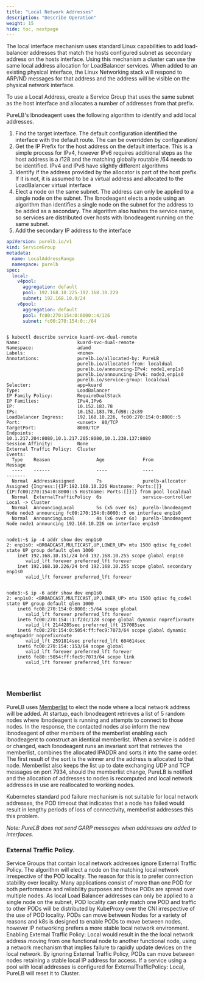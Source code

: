 ```yaml
---
title: "Local Network Addresses"
description: "Describe Operation"
weight: 15
hide: toc, nextpage
---
```

The local interface mechanism uses standard Linux capabilities to add load-balancer addresses that match the hosts configured subnet as secondary address on the hosts interface.  Using this mechanism a cluster can use the same local address allocation for LoadBalancer services.  When added to an existing physical interface, the Linux Networking stack will respond to ARP/ND messages for that address and the address will be visible on the physical network interface.  

To use a Local Address, create a Service Group that uses the same subnet as the host interface and allocates a number of addresses from that prefix.

PureLB's lbnodeagent uses the following algorithm to identify and add local addresses.

1.  Find the target interface.  The default configuration identified the interface with the default route.  The can be overridden by configuration/
2.  Get the IP Prefix for the host address on the default interface.  This is a simple process for IPv4, however IPv6 requires additional steps as the host address is a /128 and the matching globally routable /64 needs to be identified.  IPv4 and IPv6 have slightly different algorithms
3.  Identify if the address provided by the allocator is part of the host prefix.  If it is not, it is assumed to be a virtual address and allocated to the LoadBalancer virtual interface
4.  Elect a node on the same subnet.  The address can only be applied to a single node on the subnet.  The lbnodeagent elects a node using an algorithm than identifies a single node on the subnet for the address to be added as a secondary.  The algorithm also hashes the service name, so services are distributed over hosts with lbnodeagent running on the same subnet. 
5.  Add the secondary IP address to the interface

```yaml
apiVersion: purelb.io/v1
kind: ServiceGroup
metadata:
  name: LocalAddressRange
  namespace: purelb
spec:
  local:
    v4pool:
      aggregation: default
      pool: 192.168.10.225-192.168.10.229
      subnet: 192.168.10.0/24
    v6pool:
      aggregation: default
      pool: fc00:270:154:0:8000::4/126
      subnet: fc00:270:154:0::/64
```
```plaintext

$ kubectl describe service kuard-svc-dual-remote 
Name:                     kuard-svc-dual-remote
Namespace:                adamd
Labels:                   <none>
Annotations:              purelb.io/allocated-by: PureLB
                          purelb.io/allocated-from: localdual
                          purelb.io/announcing-IPv4: node1,enp1s0
                          purelb.io/announcing-IPv6: node3,enp1s0
                          purelb.io/service-group: localdual
Selector:                 app=kuard
Type:                     LoadBalancer
IP Family Policy:         RequireDualStack
IP Families:              IPv4,IPv6
IP:                       10.152.183.78
IPs:                      10.152.183.78,fd98::2c89
LoadBalancer Ingress:     192.168.10.226, fc00:270:154:0:8000::5
Port:                     <unset>  80/TCP
TargetPort:               8080/TCP
Endpoints:                10.1.217.204:8080,10.1.217.205:8080,10.1.238.137:8080
Session Affinity:         None
External Traffic Policy:  Cluster
Events:
  Type    Reason                 Age              From                Message
  ----    ------                 ----             ----                -------
  Normal  AddressAssigned        7s               purelb-allocator    Assigned {Ingress:[{IP:192.168.10.226 Hostname: Ports:[]} {IP:fc00:270:154:0:8000::5 Hostname: Ports:[]}]} from pool localdual
  Normal  ExternalTrafficPolicy  6s               service-controller  Local -> Cluster
  Normal  AnnouncingLocal        5s (x5 over 6s)  purelb-lbnodeagent  Node node3 announcing fc00:270:154:0:8000::5 on interface enp1s0
  Normal  AnnouncingLocal        4s (x6 over 6s)  purelb-lbnodeagent  Node node1 announcing 192.168.10.226 on interface enp1s0


node1:~$ ip -4 addr show dev enp1s0
2: enp1s0: <BROADCAST,MULTICAST,UP,LOWER_UP> mtu 1500 qdisc fq_codel state UP group default qlen 1000
    inet 192.168.10.151/24 brd 192.168.10.255 scope global enp1s0
       valid_lft forever preferred_lft forever
    inet 192.168.10.226/24 brd 192.168.10.255 scope global secondary enp1s0
       valid_lft forever preferred_lft forever


node3:~$ ip -6 addr show dev enp1s0
2: enp1s0: <BROADCAST,MULTICAST,UP,LOWER_UP> mtu 1500 qdisc fq_codel state UP group default qlen 1000
    inet6 fc00:270:154:0:8000::5/64 scope global 
       valid_lft forever preferred_lft forever
    inet6 fc00:270:154::1:f2dc/128 scope global dynamic noprefixroute 
       valid_lft 2144285sec preferred_lft 157085sec
    inet6 fc00:270:154:0:5054:ff:fec9:7073/64 scope global dynamic mngtmpaddr noprefixroute 
       valid_lft 2591814sec preferred_lft 604614sec
    inet6 fc00:270:154::153/64 scope global 
       valid_lft forever preferred_lft forever
    inet6 fe80::5054:ff:fec9:7073/64 scope link 
       valid_lft forever preferred_lft forever




```

### Memberlist
PureLB uses [Memberlist](https://github.com/hashicorp/memberlist) to elect the node where a local network address will be added.  At startup, each lbnodeagent retrieves a list of 5 random nodes where lbnodeagent is running and attempts to connect to those nodes.  In the response, the contacted nodes also inform the new lbnodeagent of other members of the memberlist enabling each lbnodeagent to construct an identical memberlist.  When a service is added or changed, each lbnodeagent runs an invariant sort that retrieves the memberlist, combines the allocated IPADDR  and sorts it into the same order.  The first result of the sort is the winner and the address is allocated to that node.  Memberlist also keeps the list up to date exchanging UDP and TCP messages on port 7934, should the memberlist change, PureLB is notified and the allocation of addresses to nodes is recomputed and local network addresses in use are reallocated to working nodes.

Kubernetes standard pod failure mechanism is not suitable for local network addresses, the POD timeout that indicates that a node has failed would result in lengthy periods of loss of connectivity, memberlist addresses this this problem.


_Note: PureLB does not send GARP messages when addresses are added to interfaces._ 

### External Traffic Policy.  
Service Groups that contain local network addresses ignore External Traffic Policy.  The algorithm will elect a node on the matching local network irrespective of the POD locality.  The reason for this is to prefer connection stability over locality.  Many applications consist of more than one POD for both performance and reliability purposes and those PODs are spread over multiple nodes.  As local Load Balancer addresses can only be applied to a single node on the subnet, POD locality can only match one POD and traffic to other PODs will be distributed by KubeProxy over the CNI irrespective of the use of POD locality.  PODs can move between Nodes for a variety of reasons and k8s is designed to enable PODs to move between nodes, however IP networking prefers a more stable local network environment.  Enabling External Traffic Policy: Local would result in the the local network address moving from one functional node to another functional node, using a network mechanism that implies failure to rapidly update devices on the local network.  By ignoring External Traffic Policy, PODs can move between nodes retaining a stable local IP address for access.  If a service using a pool with local addresses is configured for ExternalTrafficPolicy: Local, PureLB will reset it to Cluster.
